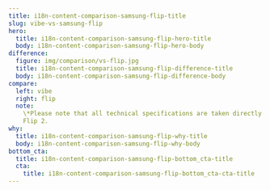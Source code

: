 ```yaml
---
title: i18n-content-comparison-samsung-flip-title
slug: vibe-vs-samsung-flip
hero:
  title: i18n-content-comparison-samsung-flip-hero-title
  body: i18n-content-comparison-samsung-flip-hero-body
difference:
  figure: img/comparison/vs-flip.jpg
  title: i18n-content-comparison-samsung-flip-difference-title
  body: i18n-content-comparison-samsung-flip-difference-body
compare:
  left: vibe
  right: flip
  note:
    \*Please note that all technical specifications are taken directly from Samsung
    Flip 2.
why:
  title: i18n-content-comparison-samsung-flip-why-title
  body: i18n-content-comparison-samsung-flip-why-body
bottom_cta:
  title: i18n-content-comparison-samsung-flip-bottom_cta-title
  cta:
    title: i18n-content-comparison-samsung-flip-bottom_cta-cta-title
---
```

